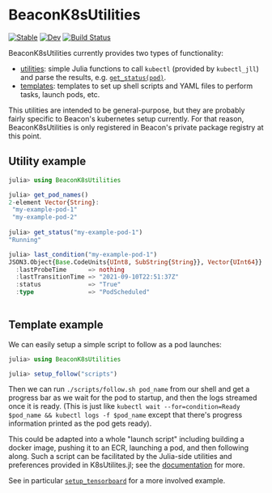 # BeaconK8sUtilities

[![Stable](https://img.shields.io/badge/docs-stable-blue.svg)](https://beacon-biosignals.github.io/BeaconK8sUtilities.jl/stable)
[![Dev](https://img.shields.io/badge/docs-dev-blue.svg)](https://beacon-biosignals.github.io/BeaconK8sUtilities.jl/dev)
[![Build Status](https://github.com/beacon-biosignals/BeaconK8sUtilities.jl/workflows/CI/badge.svg)](https://github.com/beacon-biosignals/BeaconK8sUtilities.jl/actions)

BeaconK8sUtilities currently provides two types of functionality:

* [utilities](https://beacon-biosignals.github.io/BeaconK8sUtilities.jl/dev/utilities/): simple Julia functions to call `kubectl`
  (provided by `kubectl_jll`) and parse the results, e.g. [`get_status(pod)`](https://beacon-biosignals.github.io/BeaconK8sUtilities.jl/dev/utilities/#BeaconK8sUtilities.get_status-Tuple{Any}).
* [templates](https://beacon-biosignals.github.io/BeaconK8sUtilities.jl/dev/templates/): templates to set up shell scripts and YAML files
  to perform tasks, launch pods, etc.

This utilities are intended to be general-purpose, but they are probably fairly specific to Beacon's kubernetes setup currently. For that reason, BeaconK8sUtilities is only registered in Beacon's private package registry at this point.

## Utility example

```julia
julia> using BeaconK8sUtilities

julia> get_pod_names()
2-element Vector{String}:
 "my-example-pod-1"
 "my-example-pod-2"
 
julia> get_status("my-example-pod-1")
"Running"

julia> last_condition("my-example-pod-1")
JSON3.Object{Base.CodeUnits{UInt8, SubString{String}}, Vector{UInt64}} with 4 entries:
  :lastProbeTime      => nothing
  :lastTransitionTime => "2021-09-10T22:51:37Z"
  :status             => "True"
  :type               => "PodScheduled"
 
```

## Template example

We can easily setup a simple script to follow as a pod launches:
```julia
julia> using BeaconK8sUtilities

julia> setup_follow("scripts")

```

Then we can run `./scripts/follow.sh pod_name` from our shell and get
a progress bar as we wait for the pod to startup, and then the logs streamed
once it is ready. (This is just like
`kubectl wait --for=condition=Ready $pod_name && kubectl logs -f $pod_name`
except that there's progress information printed as the pod gets ready).

This could be adapted into a whole "launch script" including building a docker image,
pushing it to an ECR, launching a pod, and then following along.
Such a script can be facilitated by the Julia-side utilities and preferences
provided in K8sUtilites.jl; see the [documentation](https://beacon-biosignals.github.io/BeaconK8sUtilities.jl/dev) for more.

See in particular [`setup_tensorboard`](https://beacon-biosignals.github.io/BeaconK8sUtilities.jl/dev/templates/#BeaconK8sUtilities.setup_tensorboard-Tuple{AbstractString})
for a more involved example.
